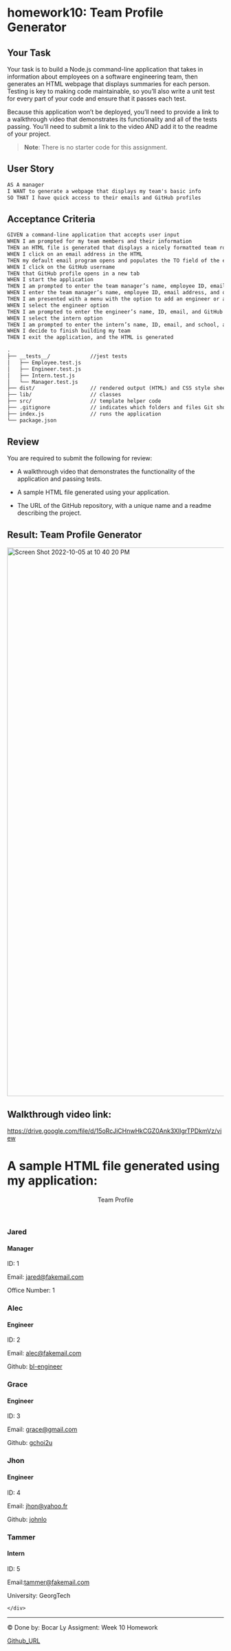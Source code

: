 # homework10: Team Profile Generator

## Your Task

Your task is to build a Node.js command-line application that takes in information about employees on a software engineering team, then generates an HTML webpage that displays summaries for each person. Testing is key to making code maintainable, so you’ll also write a unit test for every part of your code and ensure that it passes each test.

Because this application won’t be deployed, you’ll need to provide a link to a walkthrough video that demonstrates its functionality and all of the tests passing. You’ll need to submit a link to the video AND add it to the readme of your project.

> **Note**: There is no starter code for this assignment.

## User Story

```md
AS A manager
I WANT to generate a webpage that displays my team's basic info
SO THAT I have quick access to their emails and GitHub profiles
```

## Acceptance Criteria

```md
GIVEN a command-line application that accepts user input
WHEN I am prompted for my team members and their information
THEN an HTML file is generated that displays a nicely formatted team roster based on user input
WHEN I click on an email address in the HTML
THEN my default email program opens and populates the TO field of the email with the address
WHEN I click on the GitHub username
THEN that GitHub profile opens in a new tab
WHEN I start the application
THEN I am prompted to enter the team manager’s name, employee ID, email address, and office number
WHEN I enter the team manager’s name, employee ID, email address, and office number
THEN I am presented with a menu with the option to add an engineer or an intern or to finish building my team
WHEN I select the engineer option
THEN I am prompted to enter the engineer’s name, ID, email, and GitHub username, and I am taken back to the menu
WHEN I select the intern option
THEN I am prompted to enter the intern’s name, ID, email, and school, and I am taken back to the menu
WHEN I decide to finish building my team
THEN I exit the application, and the HTML is generated
```


```md
.
├── __tests__/             //jest tests
│   ├── Employee.test.js
│   ├── Engineer.test.js
│   ├── Intern.test.js
│   └── Manager.test.js
├── dist/                  // rendered output (HTML) and CSS style sheet      
├── lib/                   // classes
├── src/                   // template helper code 
├── .gitignore             // indicates which folders and files Git should ignore
├── index.js               // runs the application
└── package.json           
```


## Review

You are required to submit the following for review:

* A walkthrough video that demonstrates the functionality of the application and passing tests.

* A sample HTML file generated using your application.

* The URL of the GitHub repository, with a unique name and a readme describing the project.


## Result: Team Profile Generator

<img width="1274" alt="Screen Shot 2022-10-05 at 10 40 20 PM" src="https://user-images.githubusercontent.com/15242022/194206174-8a14e081-14fb-4fb6-a91c-5dae92601e85.png">


## Walkthrough video link:
https://drive.google.com/file/d/15oRcJiCHnwHkCGZ0Ank3XIlgrTPDkmVz/view

# A sample HTML file generated using my application:


<!DOCTYPE html>
<html lang="en">
<head>
  <meta charset="UTF-8">
  <meta name="viewport" content="width=device-width, initial-scale=1.0">
  <title>Team Profile</title>
  <link rel="preconnect" href="https://fonts.googleapis.com">
  <link rel="preconnect" href="https://fonts.gstatic.com" crossorigin>
  <link href="https://fonts.googleapis.com/css2?family=Inconsolata:wght@300;400&display=swap" rel="stylesheet">
  <link rel="stylesheet" href="https://stackpath.bootstrapcdn.com/bootstrap/4.5.0/css/bootstrap.min.css" integrity="sha384-9aIt2nRpC12Uk9gS9baDl411NQApFmC26EwAOH8WgZl5MYYxFfc+NcPb1dKGj7Sk" crossorigin="anonymous">
  <link rel="stylesheet" href="style.css">
</head>
<body>
  <header>
    <nav class="navbar" id="navbar">
        <span class="navbar-brand mb-0 h1 w-100 text-center" id="navbar-text">Team Profile</span>
    </nav>
</header>
  <main>
    <div class="container">
      
  <div class="col-4 mt-4">
    <div class="card h-100">
      <div class="card-header">
        <h3>Jared</h3>
        <h4>Manager</h4>
      </div>
      <div class="card-body">
        <p class="id">ID: 1</p>
        <p class="email">Email: <a href="mailto:jared@fakemail.com">jared@fakemail.com</a></p>
        <p class="office">Office Number: 1</p>
      </div>
    </div>
  </div>
  
  <div class="col-4 mt-4">
    <div class="card h-100">
      <div class="card-header">
          <h3>Alec</h3>
          <h4>Engineer</h4>
      </div>
      <div class="card-body">
        <p class="id">ID: 2</p>
        <p class="email">Email: <a href="mailto:alec@fakemail.com">alec@fakemail.com</a></p>
        <p class="github">Github: <a href="https://github.com/bl-engineer">bl-engineer</a></p>
      </div>
    </div>
  </div>
  
  <div class="col-4 mt-4">
    <div class="card h-100">
      <div class="card-header">
          <h3>Grace</h3>
          <h4>Engineer</h4>
      </div>
      <div class="card-body">
        <p class="id">ID: 3</p>
        <p class="email">Email: <a href="mailto:grace@gmail.com">grace@gmail.com</a></p>
        <p class="github">Github: <a href="https://github.com/gchoi2u">gchoi2u</a></p>
      </div>
    </div>
  </div>
  
  <div class="col-4 mt-4">
    <div class="card h-100">
      <div class="card-header">
          <h3>Jhon</h3>
          <h4>Engineer</h4>
      </div>
      <div class="card-body">
        <p class="id">ID: 4</p>
        <p class="email">Email: <a href="mailto:jhon@yahoo.fr">jhon@yahoo.fr</a></p>
        <p class="github">Github: <a href="https://github.com/johnlo">johnlo</a></p>
      </div>
    </div>
  </div>
  
  <div class="col-4 mt-4">
    <div class="card h-100">
      <div class="card-header">
        <h3>Tammer</h3>
        <h4>Intern</h4>
      </div>
      <div class="card-body">
        <p class="id">ID: 5</p>
        <p class="email">Email:<a href="mailto:tammer@fakemail.com">tammer@fakemail.com</a></p>
        <p class="school">University: GeorgTech</p>
      </div>
    </div>
  </div>
  
    </div>
  </main>
</body>
</html>



---
© Done by: Bocar Ly
Assigment: Week 10 Homework 


[Github_URL](https://github.com/bl-engineer/homework10/)
